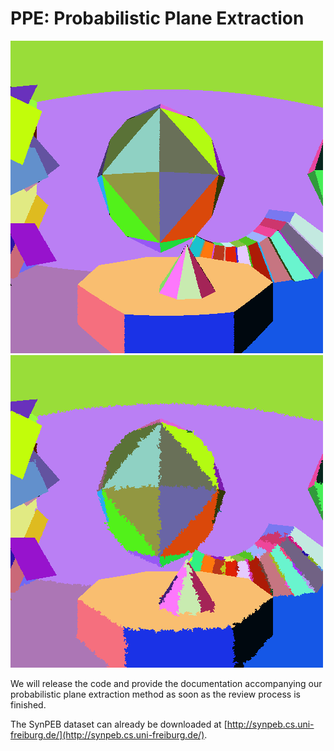 # PPE: Probabilistic Plane Extraction

![Ground-truth segmentation of a SynPEB scan](./gt_segmentation.png) ![Corresponding PPE segmentation](./ppe_segmentation.png)

We will release the code and provide the documentation accompanying our probabilistic plane extraction method as soon as the review process is finished.

The SynPEB dataset can already be downloaded at [http://synpeb.cs.uni-freiburg.de/](http://synpeb.cs.uni-freiburg.de/).
